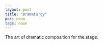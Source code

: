 ```yaml
---
layout: post
title: "Dramaturgy"
pos: noun
tags: noun
---
```

The art of dramatic composition for the stage.
